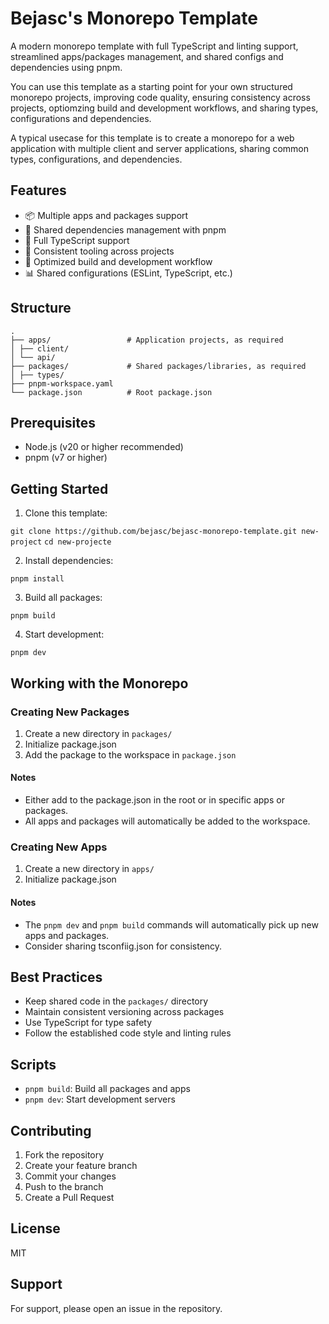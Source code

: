 # Bejasc's Monorepo Template

A modern monorepo template with full TypeScript and linting support, streamlined apps/packages management, and shared configs and dependencies using pnpm.

You can use this template as a starting point for your own structured monorepo projects, improving code quality, ensuring consistency across projects, optiomzing build and development workflows, and sharing types, configurations and dependencies.

A typical usecase for this template is to create a monorepo for a web application with multiple client and server applications, sharing common types, configurations, and dependencies.

## Features

- 📦 Multiple apps and packages support
- 🔄 Shared dependencies management with pnpm
- 📘 Full TypeScript support
- 🔨 Consistent tooling across projects
- 🚀 Optimized build and development workflow
- 📊 Shared configurations (ESLint, TypeScript, etc.)

## Structure

```
.
├── apps/                 # Application projects, as required
│ ├── client/
│ └── api/
├── packages/             # Shared packages/libraries, as required
│ ├── types/
├── pnpm-workspace.yaml
└── package.json          # Root package.json
```

## Prerequisites

- Node.js (v20 or higher recommended)
- pnpm (v7 or higher)

## Getting Started

1. Clone this template:

`git clone https://github.com/bejasc/bejasc-monorepo-template.git new-project`
`cd new-projecte`

2. Install dependencies:

`pnpm install`

3. Build all packages:

`pnpm build`

4. Start development:

`pnpm dev`

## Working with the Monorepo

### Creating New Packages

1. Create a new directory in `packages/`
2. Initialize package.json
3. Add the package to the workspace in `package.json`

#### Notes

- Either add to the package.json in the root or in specific apps or packages.
- All apps and packages will automatically be added to the workspace.

### Creating New Apps

1. Create a new directory in `apps/`
2. Initialize package.json

#### Notes

- The `pnpm dev` and `pnpm build` commands will automatically pick up new apps and packages.
- Consider sharing tsconfiig.json for consistency.

## Best Practices

- Keep shared code in the `packages/` directory
- Maintain consistent versioning across packages
- Use TypeScript for type safety
- Follow the established code style and linting rules

## Scripts

- `pnpm build`: Build all packages and apps
- `pnpm dev`: Start development servers

## Contributing

1. Fork the repository
2. Create your feature branch
3. Commit your changes
4. Push to the branch
5. Create a Pull Request

## License

MIT

## Support

For support, please open an issue in the repository.
